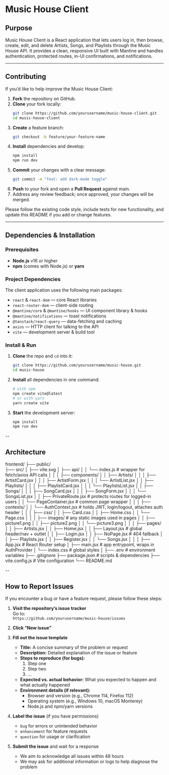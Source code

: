 # Music House Client

## Purpose

Music House Client is a React application that lets users log in, then browse, create, edit, and delete Artists, Songs, and Playlists through the Music House API. It provides a clean, responsive UI built with Mantine and handles authentication, protected routes, in-UI confirmations, and notifications.

---

## Contributing

If you’d like to help improve the Music House Client:

1. **Fork** the repository on GitHub.
2. **Clone** your fork locally:
   ```bash
   git clone https://github.com/yourusername/music-house-client.git
   cd music-house-client
   ```
3. **Create** a feature branch:
   ```bash
   git checkout -b feature/your-feature-name
   ```
4. **Install** dependencies and develop:
   ```bash
   npm install
   npm run dev
   ```
5. **Commit** your changes with a clear message:
   ```bash
   git commit -m "feat: add dark-mode toggle"
   ```
6. **Push** to your fork and open a **Pull Request** against main.
7. Address any review feedback; once approved, your changes will be merged.

Please follow the existing code style, include tests for new functionality, and update this README if you add or change features.

---

## Dependencies & Installation

### Prerequisites

- **Node.js** v16 or higher
- **npm** (comes with Node.js) or **yarn**

### Project Dependencies

The client application uses the following main packages:

- `react` & `react-dom` — core React libraries
- `react-router-dom` — client-side routing
- `@mantine/core` & `@mantine/hooks` — UI component library & hooks
- `@mantine/notifications` — toast notifications
- `@tanstack/react-query` — data-fetching and caching
- `axios` — HTTP client for talking to the API
- `vite` — development server & build tool

### Install & Run

1. **Clone** the repo and `cd` into it:
   ```bash
   git clone https://github.com/yourusername/music-house.git
   cd music-house
   ```
2. **Install** all dependencies in one command:
   ```bash
   # with npm
   npm create vite@latest
   # or with yarn
   yarn create vite
   ```
3. **Start** the development server:
   ```bash
   npm install
   npm run dev
   ```

--

## Architecture

frontend/
├── public/  
├── src/
│ ├── vite.svg
│ ├── api/
│ │ └── index.js # wrapper for fetch/axios API calls
│ │
│ ├── components/
│ │ ├── Artists/
│ │ │ ├── ArtistCard.jsx
│ │ │ ├── ArtistForm.jsx
│ │ │ └── ArtistList.jsx
│ │ ├── Playlists/
│ │ │ ├── PlaylistCard.jsx
│ │ │ └── PlaylistsList.jsx
│ │ ├── Songs/
│ │ │ ├── SongCard.jsx
│ │ │ ├── SongForm.jsx
│ │ │ └── SongsList.jsx
│ │ ├── PrivateRoute.jsx # protects routes for logged-in users
│ │ └── PageContainer.jsx # common page wrapper
│ │
│ ├── contexts/
│ │ └── AuthContext.jsx # holds JWT, login/logout, attaches auth header
│ │
│ ├── css/
│ │ ├── Card.css
│ │ ├── Home.css
│ │ └── Page.css
│ │
│ ├── images/ # any static images used in pages
│ │ ├── picture1.png
│ │ ├── picture2.png
│ │ └── picture3.png
│ │
│ ├── pages/
│ │ ├── Artists.jsx
│ │ ├── Home.jsx
│ │ ├── Layout.jsx # global header/nav + outlet
│ │ ├── Login.jsx
│ │ ├── NoPage.jsx # 404 fallback
│ │ ├── Playlists.jsx
│ │ ├── Register.jsx
│ │ └── Songs.jsx
│ │
│ ├── App.jsx # React Router setup
│ ├── main.jsx # app entrypoint, wraps <App> in AuthProvider
│ └── index.css # global styles
│
├── .env # environment variables
├── .gitignore
├── package.json # scripts & dependencies
├── vite.config.js # Vite configuration
└── README.md

--

## How to Report Issues

If you encounter a bug or have a feature request, please follow these steps:

1. **Visit the repository’s issue tracker**  
   Go to:  
   `https://github.com/yourusername/music-house/issues`

2. **Click “New issue”**

3. **Fill out the issue template**

   - **Title:** A concise summary of the problem or request
   - **Description:** Detailed explanation of the issue or feature
   - **Steps to reproduce (for bugs):**
     1. Step one
     2. Step two
     3. ...
   - **Expected vs. actual behavior:** What you expected to happen and what actually happened
   - **Environment details (if relevant):**
     - Browser and version (e.g., Chrome 114, Firefox 112)
     - Operating system (e.g., Windows 10, macOS Monterey)
     - Node.js and npm/yarn versions

4. **Label the issue** (if you have permissions)

   - `bug` for errors or unintended behavior
   - `enhancement` for feature requests
   - `question` for usage or clarification

5. **Submit the issue** and wait for a response
   - We aim to acknowledge all issues within 48 hours
   - We may ask for additional information or logs to help diagnose the problem
